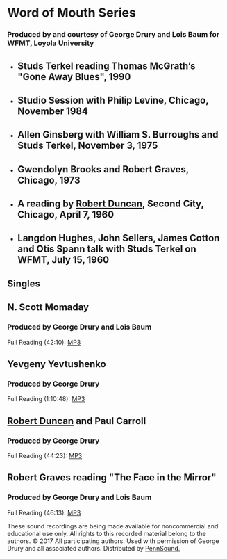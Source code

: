 Word of Mouth Series
====================

### Produced by and courtesy of George Drury and Lois Baum for WFMT, Loyola University

-   Studs Terkel reading Thomas McGrath’s "Gone Away Blues", 1990
    -------------------------------------------------------------

-   Studio Session with Philip Levine, Chicago, November 1984
    ---------------------------------------------------------

-   Allen Ginsberg with William S. Burroughs and Studs Terkel, November 3, 1975
    ---------------------------------------------------------------------------

-   Gwendolyn Brooks and Robert Graves, Chicago, 1973
    -------------------------------------------------

-   A reading by [Robert Duncan](http://writing.upenn.edu/pennsound/x/Duncan.php), Second City, Chicago, April 7, 1960
    ------------------------------------------------------------------------------------------------------------------

-   Langdon Hughes, John Sellers, James Cotton and Otis Spann talk with Studs Terkel on WFMT, July 15, 1960
    -------------------------------------------------------------------------------------------------------

  

Singles
-------

N. Scott Momaday
----------------

### Produced by George Drury and Lois Baum

Full Reading (42:10): [MP3](https://media.sas.upenn.edu/pennsound/groups/Word-of-Mouth_Drury/01%20Word%20of%20Mouth_%20N.%20Scott%20Momaday.mp3)

Yevgeny Yevtushenko
-------------------

### Produced by George Drury

Full Reading (1:10:48): [MP3](https://media.sas.upenn.edu/pennsound/groups/Word-of-Mouth_Drury/01%20Word%20of%20Mouth_%20Yevtushenko.mp3)

[Robert Duncan](http://writing.upenn.edu/pennsound/x/Duncan.php) and Paul Carroll
---------------------------------------------------------------------------------

### Produced by George Drury

Full Reading (44:23): [MP3](https://media.sas.upenn.edu/pennsound/groups/Word-of-Mouth_Drury/Paul_Carroll_with_Robert_Duncan_3.mp3)

Robert Graves reading "The Face in the Mirror"
----------------------------------------------

### Produced by George Drury and Lois Baum

Full Reading (46:13): [MP3](https://media.sas.upenn.edu/pennsound/groups/Word-of-Mouth_Drury/01%20Robert%20Graves%20produced%20by%20George%20Drury%20and%20Lois%20Baum%20(1).mp3)

These sound recordings are being made available for noncommercial and educational use only. All
rights to this recorded material belong to the authors. © 2017 All participating authors. Used with permission of George Drury and all associated authors.
Distributed by [PennSound.](../index.html)
